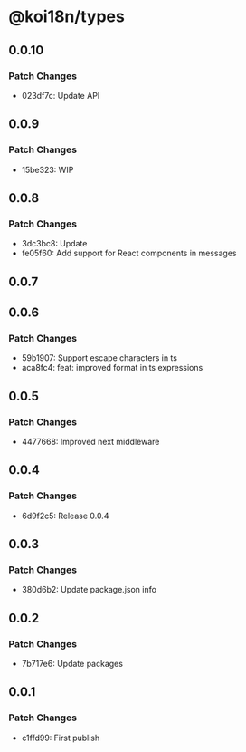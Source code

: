 # @koi18n/types

## 0.0.10

### Patch Changes

- 023df7c: Update API

## 0.0.9

### Patch Changes

- 15be323: WIP

## 0.0.8

### Patch Changes

- 3dc3bc8: Update
- fe05f60: Add support for React components in messages

## 0.0.7

## 0.0.6

### Patch Changes

- 59b1907: Support escape characters in ts
- aca8fc4: feat: improved format in ts expressions

## 0.0.5

### Patch Changes

- 4477668: Improved next middleware

## 0.0.4

### Patch Changes

- 6d9f2c5: Release 0.0.4

## 0.0.3

### Patch Changes

- 380d6b2: Update package.json info

## 0.0.2

### Patch Changes

- 7b717e6: Update packages

## 0.0.1

### Patch Changes

- c1ffd99: First publish
